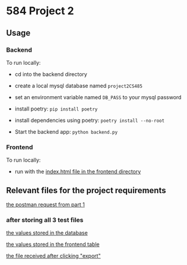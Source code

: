# 584 Project 2

## Usage

### Backend

To run locally:

- cd into the backend directory

- create a local mysql database named `project2CS485`

- set an environment variable named `DB_PASS` to your mysql password

- install poetry: `pip install poetry`

- install dependencies using poetry: `poetry install --no-root`

- Start the backend app: `python backend.py`

### Frontend

To run locally:

- run with the [index.html file in the frontend directory](/frontend/index.html)

## Relevant files for the project requirements

[the postman request from part 1](/part1_postman_request.png)

### after storing all 3 test files

[the values stored in the database](/values_in_database.png)

[the values stored in the frontend table](/values_stored_in_table.PNG)

[the file received after clicking "export"](/output.xlsx)
